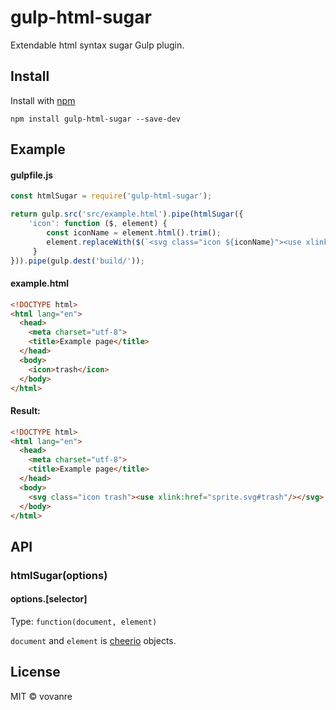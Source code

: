 # gulp-html-sugar

Extendable html syntax sugar Gulp plugin.


## Install

Install with [npm](https://npmjs.org/)

```
npm install gulp-html-sugar --save-dev
```



## Example

#### gulpfile.js

```js
const htmlSugar = require('gulp-html-sugar');

return gulp.src('src/example.html').pipe(htmlSugar({
    'icon': function ($, element) {
        const iconName = element.html().trim();
        element.replaceWith($(`<svg class="icon ${iconName}"><use xlink:href="sprite.svg#${iconName}"/></svg>`));
     }
})).pipe(gulp.dest('build/'));
```

#### example.html

```html
<!DOCTYPE html>
<html lang="en">
  <head>
    <meta charset="utf-8">
    <title>Example page</title>
  </head>
  <body>
    <icon>trash</icon>
  </body>
</html>
```

#### Result:

```html
<!DOCTYPE html>
<html lang="en">
  <head>
    <meta charset="utf-8">
    <title>Example page</title>
  </head>
  <body>
    <svg class="icon trash"><use xlink:href="sprite.svg#trash"/></svg>
  </body>
</html>
```



## API

### htmlSugar(options)

#### options.[selector]

Type: `function(document, element)`


`document` and `element` is [cheerio](https://www.npmjs.com/package/cheerio) objects.

## License

MIT © vovanre
